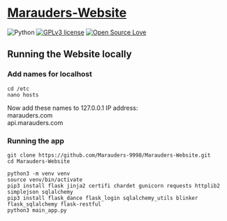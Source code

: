 # [Marauders-Website](https://github.com/Marauders-9998/Marauders-Website)
![Python](https://img.shields.io/badge/python-v3.6-blue.svg)
[![GPLv3 license](https://img.shields.io/badge/License-GPLv3-blue.svg)](http://perso.crans.org/besson/LICENSE.html)
[![Open Source Love](https://badges.frapsoft.com/os/v1/open-source.png?v=103)](https://github.com/ellerbrock/open-source-badges/)

## Running the Website locally
### Add names for localhost
```
cd /etc
nano hosts
```
Now add these names to 127.0.0.1 IP address:<br>
marauders.com<br>
api.marauders.com<br>

### Running the app
```
git clone https://github.com/Marauders-9998/Marauders-Website.git
cd Marauders-Website
```
```
python3 -m venv venv
source venv/bin/activate
pip3 install flask jinja2 certifi chardet gunicorn requests httplib2 simplejson sqlalchemy
pip3 install flask_dance flask_login sqlalchemy_utils blinker flask_sqlalchemy flask-restful
python3 main_app.py
```
